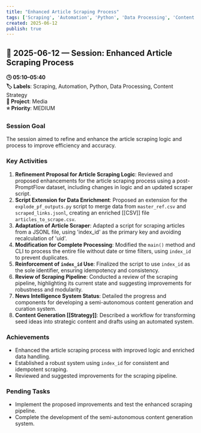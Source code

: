 ```yaml
---
title: "Enhanced Article Scraping Process"
tags: ['Scraping', 'Automation', 'Python', 'Data Processing', 'Content Strategy']
created: 2025-06-12
publish: true
---
```


## 📅 2025-06-12 — Session: Enhanced Article Scraping Process

**🕒 05:10–05:40**  
**🏷️ Labels**: Scraping, Automation, Python, Data Processing, Content Strategy  
**📂 Project**: Media  
**⭐ Priority**: MEDIUM  


### Session Goal
The session aimed to refine and enhance the article scraping logic and process to improve efficiency and accuracy.

### Key Activities
1. **Refinement Proposal for Article Scraping Logic**: Reviewed and proposed enhancements for the article scraping process using a post-PromptFlow dataset, including changes in logic and an updated scraper script.
2. **Script Extension for Data Enrichment**: Proposed an extension for the `explode_pf_outputs.py` script to merge data from `master_ref.csv` and `scraped_links.jsonl`, creating an enriched [[CSV]] file `articles_to_scrape.csv`.
3. **Adaptation of Article Scraper**: Adapted a script for scraping articles from a JSONL file, using 'index_id' as the primary key and avoiding recalculation of 'uid'.
4. **Modification for Complete Processing**: Modified the `main()` method and CLI to process the entire file without date or time filters, using `index_id` to prevent duplicates.
5. **Reinforcement of `index_id` Use**: Finalized the script to use `index_id` as the sole identifier, ensuring idempotency and consistency.
6. **Review of Scraping Pipeline**: Conducted a review of the scraping pipeline, highlighting its current state and suggesting improvements for robustness and modularity.
7. **News Intelligence System Status**: Detailed the progress and components for developing a semi-autonomous content generation and curation system.
8. **Content Generation [[Strategy]]**: Described a workflow for transforming seed ideas into strategic content and drafts using an automated system.

### Achievements
- Enhanced the article scraping process with improved logic and enriched data handling.
- Established a robust system using `index_id` for consistent and idempotent scraping.
- Reviewed and suggested improvements for the scraping pipeline.

### Pending Tasks
- Implement the proposed improvements and test the enhanced scraping pipeline.
- Complete the development of the semi-autonomous content generation system.
